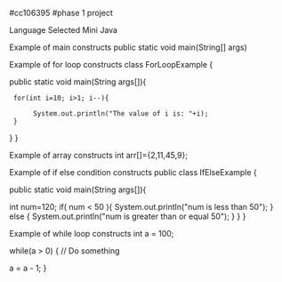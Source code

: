 #cc106395
#phase 1 project

Language Selected
Mini Java

Example of main constructs
public static void main(String[] args)

Example of for loop constructs
class ForLoopExample {

public static void main(String args[]){

     for(int i=10; i>1; i--){
     
          System.out.println("The value of i is: "+i);
     }
}
}

Example of array constructs
int arr[]={2,11,45,9};

Example of if else condition constructs
public class IfElseExample {

public static void main(String args[]){

int num=120;
 if( num < 50 ){
System.out.println("num is less than 50");
 }
 else {
System.out.println("num is greater than or equal 50");
 }
} }

Example of while loop constructs
int a = 100;

while(a > 0) { // Do something

a = a - 1;
}
